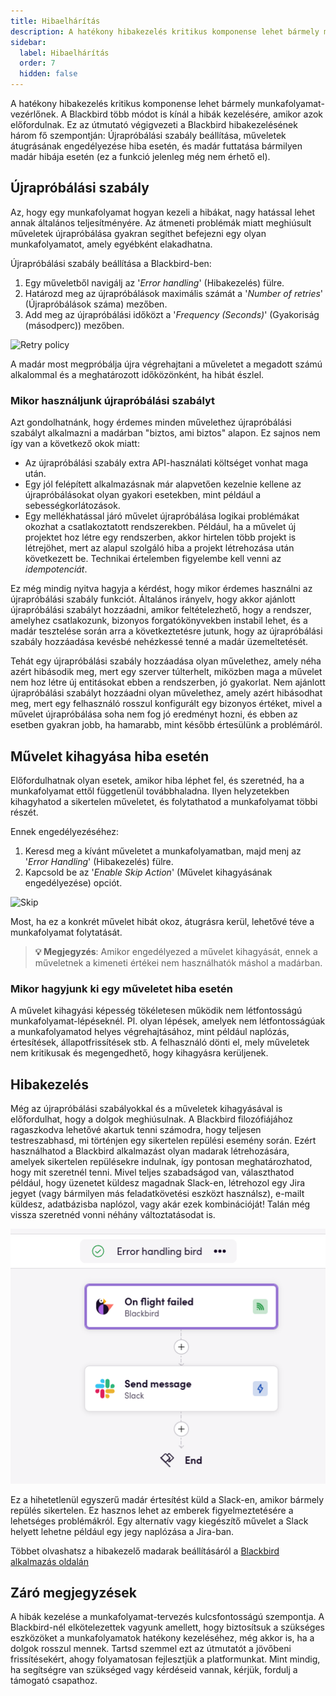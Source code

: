 ```yaml
---
title: Hibaelhárítás
description: A hatékony hibakezelés kritikus komponense lehet bármely munkafolyamat-vezérlőnek. A Blackbird több módot is kínál a hibák kezelésére, amikor azok előfordulnak. Ez az útmutató végigvezeti a Blackbird hibakezelésének három fő szempontján.
sidebar:
  label: Hibaelhárítás
  order: 7
  hidden: false
---
```


A hatékony hibakezelés kritikus komponense lehet bármely munkafolyamat-vezérlőnek. A Blackbird több módot is kínál a hibák kezelésére, amikor azok előfordulnak. Ez az útmutató végigvezeti a Blackbird hibakezelésének három fő szempontján: Újrapróbálási szabály beállítása, műveletek átugrásának engedélyezése hiba esetén, és madár futtatása bármilyen madár hibája esetén (ez a funkció jelenleg még nem érhető el).

## Újrapróbálási szabály

Az, hogy egy munkafolyamat hogyan kezeli a hibákat, nagy hatással lehet annak általános teljesítményére. Az átmeneti problémák miatt meghiúsult műveletek újrapróbálása gyakran segíthet befejezni egy olyan munkafolyamatot, amely egyébként elakadhatna.

Újrapróbálási szabály beállítása a Blackbird-ben:

1. Egy műveletből navigálj az '_Error handling_' (Hibakezelés) fülre.
2. Határozd meg az újrapróbálások maximális számát a '_Number of retries_' (Újrapróbálások száma) mezőben.
3. Add meg az újrapróbálási időközt a '_Frequency (Seconds)_' (Gyakoriság (másodperc)) mezőben.

![Retry policy](~/assets/guides/errors/retry.png)

A madár most megpróbálja újra végrehajtani a műveletet a megadott számú alkalommal és a meghatározott időközönként, ha hibát észlel.

### Mikor használjunk újrapróbálási szabályt

Azt gondolhatnánk, hogy érdemes minden művelethez újrapróbálási szabályt alkalmazni a madárban "biztos, ami biztos" alapon. Ez sajnos nem így van a következő okok miatt:

- Az újrapróbálási szabály extra API-használati költséget vonhat maga után.
- Egy jól felépített alkalmazásnak már alapvetően kezelnie kellene az újrapróbálásokat olyan gyakori esetekben, mint például a sebességkorlátozások.
- Egy mellékhatással járó művelet újrapróbálása logikai problémákat okozhat a csatlakoztatott rendszerekben. Például, ha a művelet új projektet hoz létre egy rendszerben, akkor hirtelen több projekt is létrejöhet, mert az alapul szolgáló hiba a projekt létrehozása után következett be. Technikai értelemben figyelembe kell venni az _idempotenciát_.

Ez még mindig nyitva hagyja a kérdést, hogy mikor érdemes használni az újrapróbálási szabály funkciót. Általános irányelv, hogy akkor ajánlott újrapróbálási szabályt hozzáadni, amikor feltételezhető, hogy a rendszer, amelyhez csatlakozunk, bizonyos forgatókönyvekben instabil lehet, és a madár tesztelése során arra a következtetésre jutunk, hogy az újrapróbálási szabály hozzáadása kevésbé nehézkessé tenné a madár üzemeltetését.

Tehát egy újrapróbálási szabály hozzáadása olyan művelethez, amely néha azért hibásodik meg, mert egy szerver túlterhelt, miközben maga a művelet nem hoz létre új entitásokat ebben a rendszerben, jó gyakorlat. Nem ajánlott újrapróbálási szabályt hozzáadni olyan művelethez, amely azért hibásodhat meg, mert egy felhasználó rosszul konfigurált egy bizonyos értéket, mivel a művelet újrapróbálása soha nem fog jó eredményt hozni, és ebben az esetben gyakran jobb, ha hamarabb, mint később értesülünk a problémáról.

## Művelet kihagyása hiba esetén

Előfordulhatnak olyan esetek, amikor hiba léphet fel, és szeretnéd, ha a munkafolyamat ettől függetlenül továbbhaladna. Ilyen helyzetekben kihagyhatod a sikertelen műveletet, és folytathatod a munkafolyamat többi részét.

Ennek engedélyezéséhez:

1. Keresd meg a kívánt műveletet a munkafolyamatban, majd menj az '_Error Handling_' (Hibakezelés) fülre.
2. Kapcsold be az '_Enable Skip Action_' (Művelet kihagyásának engedélyezése) opciót.

![Skip](~/assets/guides/errors/skip.png)

Most, ha ez a konkrét művelet hibát okoz, átugrásra kerül, lehetővé téve a munkafolyamat folytatását.

> **💡 Megjegyzés**: Amikor engedélyezed a művelet kihagyását, ennek a műveletnek a kimeneti értékei nem használhatók máshol a madárban.

### Mikor hagyjunk ki egy műveletet hiba esetén

A művelet kihagyási képesség tökéletesen működik nem létfontosságú munkafolyamat-lépéseknél. Pl. olyan lépések, amelyek nem létfontosságúak a munkafolyamatod helyes végrehajtásához, mint például naplózás, értesítések, állapotfrissítések stb. A felhasználó dönti el, mely műveletek nem kritikusak és megengedhető, hogy kihagyásra kerüljenek.

## Hibakezelés

Még az újrapróbálási szabályokkal és a műveletek kihagyásával is előfordulhat, hogy a dolgok meghiúsulnak. A Blackbird filozófiájához ragaszkodva lehetővé akartuk tenni számodra, hogy teljesen testreszabhasd, mi történjen egy sikertelen repülési esemény során. Ezért használhatod a Blackbird alkalmazást olyan madarak létrehozására, amelyek sikertelen repülésekre indulnak, így pontosan meghatározhatod, hogy mit szeretnél tenni. Mivel teljes szabadságod van, választhatod például, hogy üzenetet küldesz magadnak Slack-en, létrehozol egy Jira jegyet (vagy bármilyen más feladatkövetési eszközt használsz), e-mailt küldesz, adatbázisba naplózol, vagy akár ezek kombinációját! Talán még vissza szeretnéd vonni néhány változtatásodat is.

![1721141187211](https://raw.githubusercontent.com/bb-io/Blackbird/main/image/README/1721141187211.png)

Ez a hihetetlenül egyszerű madár értesítést küld a Slack-en, amikor bármely repülés sikertelen. Ez hasznos lehet az emberek figyelmeztetésére a lehetséges problémákról. Egy alternatív vagy kiegészítő művelet a Slack helyett lehetne például egy jegy naplózása a Jira-ban.

Többet olvashatsz a hibakezelő madarak beállításáról a [Blackbird alkalmazás oldalán](../../apps/blackbird/)

## Záró megjegyzések

A hibák kezelése a munkafolyamat-tervezés kulcsfontosságú szempontja. A Blackbird-nél elkötelezettek vagyunk amellett, hogy biztosítsuk a szükséges eszközöket a munkafolyamatok hatékony kezeléséhez, még akkor is, ha a dolgok rosszul mennek. Tartsd szemmel ezt az útmutatót a jövőbeni frissítésekért, ahogy folyamatosan fejlesztjük a platformunkat. Mint mindig, ha segítségre van szükséged vagy kérdéseid vannak, kérjük, fordulj a támogató csapathoz.